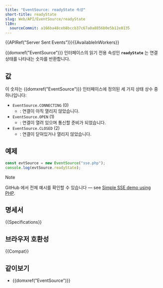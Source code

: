 ```yaml
---
title: "EventSource: readyState 속성"
short-title: readyState
slug: Web/API/EventSource/readyState
l10n:
  sourceCommit: a166ba48ceb8bccb37c67a0a8856b0e5b12e0135
---
```


{{APIRef("Server Sent Events")}}{{AvailableInWorkers}}

{{domxref("EventSource")}} 인터페이스의 읽기 전용 속성인
 **`readyState`** 는 연결 상태를 나타내는 숫자를 반환합니다.


## 값

이 숫자는 {{domxref("EventSource")}} 인터페이스에 정의된 세 가지 상태 상수 중 하나입니다:

- `EventSource.CONNECTING` (0)
  - : 연결이 아직 열리지 않았습니다.
- `EventSource.OPEN` (1)
  - : 연결이 열려 있으며 통신할 준비가 되었습니다.
- `EventSource.CLOSED` (2)
  - : 연결이 닫혀있거나 열리지 않았습니다.

## 예제

```js
const evtSource = new EventSource("sse.php");
console.log(evtSource.readyState);
```

> [!NOTE]
> GitHub 에서 전체 예시를 확인할 수 있습니다 — see [Simple SSE demo using PHP](https://github.com/mdn/dom-examples/tree/main/server-sent-events).

## 명세서

{{Specifications}}

## 브라우저 호환성

{{Compat}}

## 같이보기

- {{domxref("EventSource")}}
